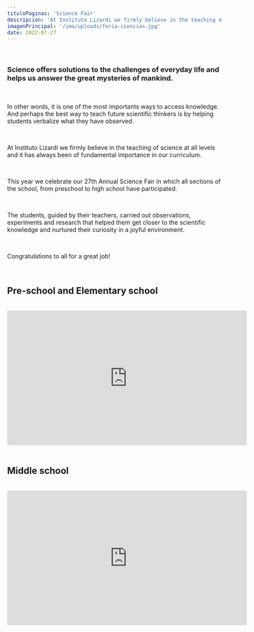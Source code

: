 ```yaml
---
tituloPaginas: 'Science Fair'
descripcion: 'At Instituto Lizardi we firmly believe in the teaching of science at all levels and it has always been of fundamental importance in our curriculum.'
imagenPrincipal: '/ima/uploads/feria-ciencias.jpg'
date: 2022-07-27
---
```


<br>

### Science offers solutions to the challenges of everyday life and helps us answer the great mysteries of mankind.  

<br>

In other words, it is one of the most importants ways  to access knowledge. And perhaps the best way to teach future scientific thinkers is by helping students verbalize what they have observed.

<br>

At Instituto Lizardi we firmly believe in the teaching of science at all levels and it has always been of fundamental importance in our curriculum.

<br>

This year we celebrate our 27th Annual Science Fair in which all sections of the school, from preschool to high school have participated.

<br>

The students, guided by their teachers, carried out observations, experiments and research that helped them get closer to the scientific knowledge and nurtured their curiosity in a joyful environment.

<br>

Congratulations to all for a great job!

<br>

## Pre-school and  Elementary school

<br>

<div class="video">
<iframe width="560" height="315" src="https://www.youtube.com/embed/KFa6pDWZVlI?start=291" title="YouTube video player" frameborder="0" allow="accelerometer; autoplay; clipboard-write; encrypted-media; gyroscope; picture-in-picture" allowfullscreen></iframe>
</div>

<br>

## Middle school

<br>

<div class="video">
<iframe width="560" height="315" src="https://www.youtube.com/embed/Na84PYsQYdg?start=294" title="YouTube video player" frameborder="0" allow="accelerometer; autoplay; clipboard-write; encrypted-media; gyroscope; picture-in-picture" allowfullscreen></iframe>
</div>
